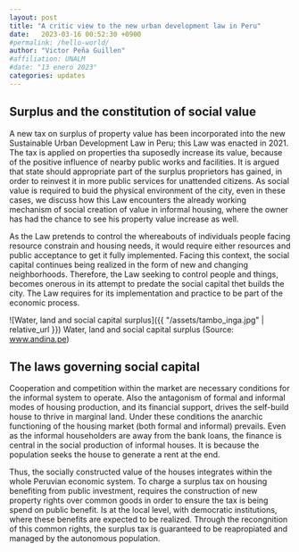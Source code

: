 ```yaml
---
layout: post
title: "A critic view to the new urban development law in Peru"
date:   2023-03-16 00:52:30 +0900
#permalink: /hello-world/
author: "Victor Peña Guillen"
#affiliation: UNALM
#date: "13 enero 2023"
categories: updates
---
```


## Surplus and the constitution of social value

A new tax on surplus of property value has been incorporated into the new Sustainable Urban Development Law in Peru; this Law was enacted in 2021.
The tax is applied on properties tha suposedly increase its value, because of the positive influence of nearby public works and facilities.
It is argued that state should appropriate part of the surplus proprietors has gained, in order to reinvest it in more public services for unattended citizens.
As social value is required to buid the physical environment of the city, even in these cases, we discuss how this Law encounters the already working mechanism of social creation of value in informal housing, where the owner has had the chance to see his property value increase as well.

As the Law pretends to control the whereabouts of individuals people facing resource constrain and housing needs, it would require either resources and public acceptance to get it fully implemented.
Facing this context, the social capital continues being realized in the form of new and changing neighborhoods.
Therefore, the Law seeking to control people and things, becomes onerous in its attempt to predate the social capital thet builds the city.
The Law requires for its implementation and practice to be part of the economic process.

![Water, land and social capital surplus]({{ "/assets/tambo_inga.jpg" | relative_url }})
Water, land and social capital surplus (Source: www.andina.pe)

## The laws governing social capital

Cooperation and competition within the market are necessary conditions for the informal system to operate.
Also the antagonism of formal and informal modes of housing production, and its financial support, drives the self-build house to thrive in marginal land.
Under these conditions the anarchic functioning of the housing market (both formal and informal) prevails.
Even as the informal householders are away from the bank loans, the finance is central in the social production of informal houses.
It is because the population seeks the house to generate a rent at the end.

Thus, the socially constructed value of the houses integrates within the whole Peruvian economic system.
To charge a surplus tax on housing benefiting from public investment, requires the construction of new property rights over common goods in order to ensure the tax is being spend on public benefit.
Is at the local level, with democratic institutions, where these benefits are expected to be realized.
Through the recongnition of this common rights, the surplus tax is guaranteed to be reapropiated and managed by the autonomous population.
